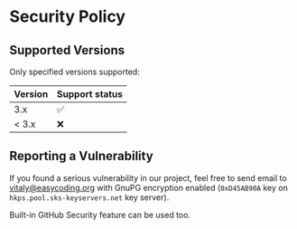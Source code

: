 # Security Policy

## Supported Versions

Only specified versions supported:

| Version | Support status     |
| ------- | ------------------ |
| 3.x     | :white_check_mark: |
| < 3.x   | :x:                |

## Reporting a Vulnerability

If you found a serious vulnerability in our project, feel free to send email to vitaly@easycoding.org with GnuPG encryption enabled (`0xD45AB90A` key on `hkps.pool.sks-keyservers.net` key server).

Built-in GitHub Security feature can be used too.
